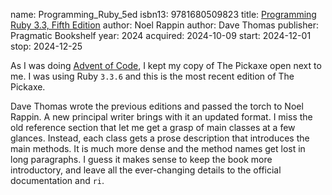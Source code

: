 name: Programming_Ruby_5ed
isbn13: 9781680509823
title: [Programming Ruby 3.3, Fifth Edition](https://pragprog.com/titles/ruby5/programming-ruby-3-3-5th-edition/)
author: Noel Rappin
author: Dave Thomas
publisher: Pragmatic Bookshelf
year: 2024
acquired: 2024-10-09
start: 2024-12-01
stop: 2024-12-25

As I was doing [Advent of Code](https://adventofcode.com/2024/), I kept my copy
of The Pickaxe open next to me.  I was using Ruby `3.3.6` and this is the most
recent edition of The Pickaxe.

Dave Thomas wrote the previous editions and passed the torch to Noel Rappin.  A
new principal writer brings with it an updated format.  I miss the old reference
section that let me get a grasp of main classes at a few glances.  Instead, each
class gets a prose description that introduces the main methods.  It is much
more dense and the method names get lost in long paragraphs.  I guess it makes
sense to keep the book more introductory, and leave all the ever-changing
details to the official documentation and `ri`.
